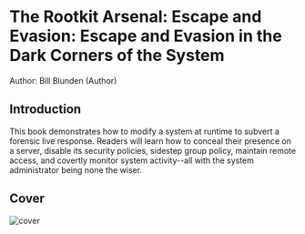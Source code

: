 # The Rootkit Arsenal: Escape and Evasion: Escape and Evasion in the Dark Corners of the System

Author: Bill Blunden  (Author)

## Introduction

This book demonstrates how to modify a system at runtime to subvert a forensic live response. Readers will learn how to conceal their presence on a server, disable its security policies, sidestep group policy, maintain remote access, and covertly monitor system activity--all with the system administrator being none the wiser.

## Cover

![cover](https://images-na.ssl-images-amazon.com/images/I/41ewon4IwOL._SY344_BO1,204,203,200_.jpg)